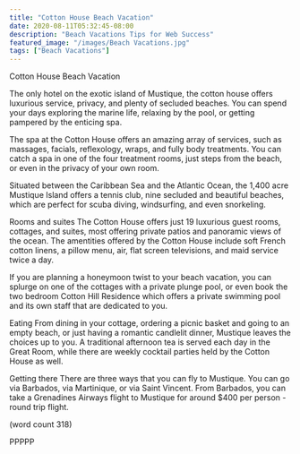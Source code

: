 ```yaml
---
title: "Cotton House Beach Vacation"
date: 2020-08-11T05:32:45-08:00
description: "Beach Vacations Tips for Web Success"
featured_image: "/images/Beach Vacations.jpg"
tags: ["Beach Vacations"]
---
```


Cotton House Beach Vacation

The only hotel on the exotic island of Mustique, the
cotton house offers luxurious service, privacy, and
plenty of secluded beaches.  You can spend your 
days exploring the marine life, relaxing by the
pool, or getting pampered by the enticing spa.

The spa at the Cotton House offers an amazing array
of services, such as massages, facials, reflexology,
wraps, and fully body treatments.  You can catch a
spa in one of the four treatment rooms, just steps
from the beach, or even in the privacy of your
own room.

Situated between the Caribbean Sea and the Atlantic
Ocean, the 1,400 acre Mustique Island offers a 
tennis club, nine secluded and beautiful beaches,
which are perfect for scuba diving, windsurfing,
and even snorkeling.

Rooms and suites
The Cotton House offers just 19 luxurious guest
rooms, cottages, and suites, most offering private
patios and panoramic views of the ocean.  The 
amentities offered by the Cotton House include soft
French cotton linens, a pillow menu, air, flat
screen televisions, and maid service twice a day.

If you are planning a honeymoon twist to your beach
vacation, you can splurge on one of the cottages 
with a private plunge pool, or even book the two
bedroom Cotton Hill Residence which offers a 
private swimming pool and its own staff that are
dedicated to you.

Eating
From dining in your cottage, ordering a picnic 
basket and going to an empty beach, or just having
a romantic candlelit dinner, Mustique leaves the
choices up to you.  A traditional afternoon tea 
is served each day in the Great Room, while there
are weekly cocktail parties held by the Cotton 
House as well.

Getting there
There are three ways that you can fly to Mustique.
You can go via Barbados, via Martinique, or via
Saint Vincent.  From Barbados, you can take a 
Grenadines Airways flight to Mustique for around 
$400 per person - round trip flight.

(word count 318)

PPPPP
